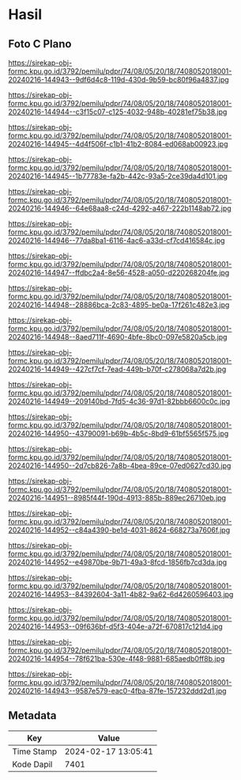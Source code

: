 # Hasil

## Foto C Plano

https://sirekap-obj-formc.kpu.go.id/3792/pemilu/pdpr/74/08/05/20/18/7408052018001-20240216-144943--9df6d4c8-119d-430d-9b59-bc80f96a4837.jpg

https://sirekap-obj-formc.kpu.go.id/3792/pemilu/pdpr/74/08/05/20/18/7408052018001-20240216-144944--c3f15c07-c125-4032-948b-40281ef75b38.jpg

https://sirekap-obj-formc.kpu.go.id/3792/pemilu/pdpr/74/08/05/20/18/7408052018001-20240216-144945--4d4f506f-c1b1-41b2-8084-ed068ab00923.jpg

https://sirekap-obj-formc.kpu.go.id/3792/pemilu/pdpr/74/08/05/20/18/7408052018001-20240216-144945--1b77783e-fa2b-442c-93a5-2ce39da4d101.jpg

https://sirekap-obj-formc.kpu.go.id/3792/pemilu/pdpr/74/08/05/20/18/7408052018001-20240216-144946--64e68aa8-c24d-4292-a467-222b1148ab72.jpg

https://sirekap-obj-formc.kpu.go.id/3792/pemilu/pdpr/74/08/05/20/18/7408052018001-20240216-144946--77da8ba1-6116-4ac6-a33d-cf7cd416584c.jpg

https://sirekap-obj-formc.kpu.go.id/3792/pemilu/pdpr/74/08/05/20/18/7408052018001-20240216-144947--ffdbc2a4-8e56-4528-a050-d220268204fe.jpg

https://sirekap-obj-formc.kpu.go.id/3792/pemilu/pdpr/74/08/05/20/18/7408052018001-20240216-144948--28886bca-2c83-4895-be0a-17f261c482e3.jpg

https://sirekap-obj-formc.kpu.go.id/3792/pemilu/pdpr/74/08/05/20/18/7408052018001-20240216-144948--8aed711f-4690-4bfe-8bc0-097e5820a5cb.jpg

https://sirekap-obj-formc.kpu.go.id/3792/pemilu/pdpr/74/08/05/20/18/7408052018001-20240216-144949--427cf7cf-7ead-449b-b70f-c278068a7d2b.jpg

https://sirekap-obj-formc.kpu.go.id/3792/pemilu/pdpr/74/08/05/20/18/7408052018001-20240216-144949--209140bd-7fd5-4c36-97d1-82bbb6600c0c.jpg

https://sirekap-obj-formc.kpu.go.id/3792/pemilu/pdpr/74/08/05/20/18/7408052018001-20240216-144950--43790091-b69b-4b5c-8bd9-61bf5565f575.jpg

https://sirekap-obj-formc.kpu.go.id/3792/pemilu/pdpr/74/08/05/20/18/7408052018001-20240216-144950--2d7cb826-7a8b-4bea-89ce-07ed0627cd30.jpg

https://sirekap-obj-formc.kpu.go.id/3792/pemilu/pdpr/74/08/05/20/18/7408052018001-20240216-144951--8985f44f-190d-4913-885b-889ec26710eb.jpg

https://sirekap-obj-formc.kpu.go.id/3792/pemilu/pdpr/74/08/05/20/18/7408052018001-20240216-144952--c84a4390-be1d-4031-8624-668273a7606f.jpg

https://sirekap-obj-formc.kpu.go.id/3792/pemilu/pdpr/74/08/05/20/18/7408052018001-20240216-144952--e49870be-9b71-49a3-8fcd-1856fb7cd3da.jpg

https://sirekap-obj-formc.kpu.go.id/3792/pemilu/pdpr/74/08/05/20/18/7408052018001-20240216-144953--84392604-3a11-4b82-9a62-6d4260596403.jpg

https://sirekap-obj-formc.kpu.go.id/3792/pemilu/pdpr/74/08/05/20/18/7408052018001-20240216-144953--09f636bf-d5f3-404e-a72f-670817c121d4.jpg

https://sirekap-obj-formc.kpu.go.id/3792/pemilu/pdpr/74/08/05/20/18/7408052018001-20240216-144954--78f621ba-530e-4f48-9881-685aedb0ff8b.jpg

https://sirekap-obj-formc.kpu.go.id/3792/pemilu/pdpr/74/08/05/20/18/7408052018001-20240216-144943--9587e579-eac0-4fba-87fe-157232ddd2d1.jpg


## Metadata

| Key        | Value               |
| ---------- | ------------------- |
| Time Stamp | 2024-02-17 13:05:41 |
| Kode Dapil | 7401                |



